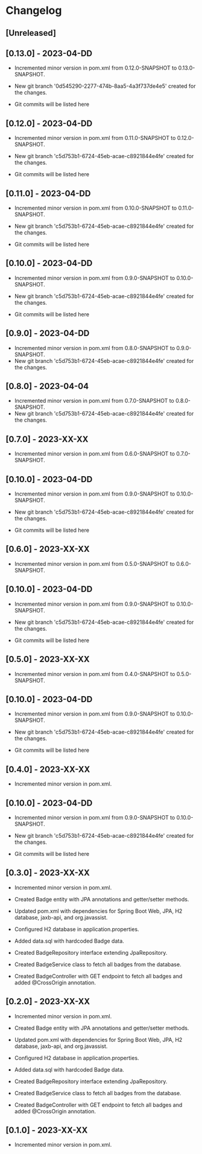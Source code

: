 # Changelog

## [Unreleased]

## [0.13.0] - 2023-04-DD

- Incremented minor version in pom.xml from 0.12.0-SNAPSHOT to 0.13.0-SNAPSHOT.
- New git branch '0d545290-2277-474b-8aa5-4a3f737de4e5' created for the changes.

- Git commits will be listed here

## [0.12.0] - 2023-04-DD

- Incremented minor version in pom.xml from 0.11.0-SNAPSHOT to 0.12.0-SNAPSHOT.
- New git branch 'c5d753b1-6724-45eb-acae-c8921844e4fe' created for the changes.

- Git commits will be listed here

## [0.11.0] - 2023-04-DD

- Incremented minor version in pom.xml from 0.10.0-SNAPSHOT to 0.11.0-SNAPSHOT.
- New git branch 'c5d753b1-6724-45eb-acae-c8921844e4fe' created for the changes.

- Git commits will be listed here

## [0.10.0] - 2023-04-DD

- Incremented minor version in pom.xml from 0.9.0-SNAPSHOT to 0.10.0-SNAPSHOT.
- New git branch 'c5d753b1-6724-45eb-acae-c8921844e4fe' created for the changes.

- Git commits will be listed here

## [0.9.0] - 2023-04-DD

- Incremented minor version in pom.xml from 0.8.0-SNAPSHOT to 0.9.0-SNAPSHOT.
- New git branch 'c5d753b1-6724-45eb-acae-c8921844e4fe' created for the changes.

## [0.8.0] - 2023-04-04

- Incremented minor version in pom.xml from 0.7.0-SNAPSHOT to 0.8.0-SNAPSHOT.
- New git branch 'c5d753b1-6724-45eb-acae-c8921844e4fe' created for the changes.

## [0.7.0] - 2023-XX-XX

- Incremented minor version in pom.xml from 0.6.0-SNAPSHOT to 0.7.0-SNAPSHOT.
## [0.10.0] - 2023-04-DD

- Incremented minor version in pom.xml from 0.9.0-SNAPSHOT to 0.10.0-SNAPSHOT.
- New git branch 'c5d753b1-6724-45eb-acae-c8921844e4fe' created for the changes.

- Git commits will be listed here

## [0.6.0] - 2023-XX-XX

- Incremented minor version in pom.xml from 0.5.0-SNAPSHOT to 0.6.0-SNAPSHOT.
## [0.10.0] - 2023-04-DD

- Incremented minor version in pom.xml from 0.9.0-SNAPSHOT to 0.10.0-SNAPSHOT.
- New git branch 'c5d753b1-6724-45eb-acae-c8921844e4fe' created for the changes.

- Git commits will be listed here

## [0.5.0] - 2023-XX-XX

- Incremented minor version in pom.xml from 0.4.0-SNAPSHOT to 0.5.0-SNAPSHOT.
## [0.10.0] - 2023-04-DD

- Incremented minor version in pom.xml from 0.9.0-SNAPSHOT to 0.10.0-SNAPSHOT.
- New git branch 'c5d753b1-6724-45eb-acae-c8921844e4fe' created for the changes.

- Git commits will be listed here

## [0.4.0] - 2023-XX-XX

- Incremented minor version in pom.xml.
## [0.10.0] - 2023-04-DD

- Incremented minor version in pom.xml from 0.9.0-SNAPSHOT to 0.10.0-SNAPSHOT.
- New git branch 'c5d753b1-6724-45eb-acae-c8921844e4fe' created for the changes.

- Git commits will be listed here

## [0.3.0] - 2023-XX-XX

- Incremented minor version in pom.xml.

- Created Badge entity with JPA annotations and getter/setter methods.
- Updated pom.xml with dependencies for Spring Boot Web, JPA, H2 database, jaxb-api, and org.javassist.
- Configured H2 database in application.properties.
- Added data.sql with hardcoded Badge data.
- Created BadgeRepository interface extending JpaRepository.
- Created BadgeService class to fetch all badges from the database.
- Created BadgeController with GET endpoint to fetch all badges and added @CrossOrigin annotation.

## [0.2.0] - 2023-XX-XX

- Incremented minor version in pom.xml.

- Created Badge entity with JPA annotations and getter/setter methods.
- Updated pom.xml with dependencies for Spring Boot Web, JPA, H2 database, jaxb-api, and org.javassist.
- Configured H2 database in application.properties.
- Added data.sql with hardcoded Badge data.
- Created BadgeRepository interface extending JpaRepository.
- Created BadgeService class to fetch all badges from the database.
- Created BadgeController with GET endpoint to fetch all badges and added @CrossOrigin annotation.

## [0.1.0] - 2023-XX-XX

- Incremented minor version in pom.xml.
